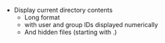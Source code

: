 - Display current directory contents
	- Long format
	- with user and group IDs displayed numerically
	- And hidden files (starting with .)
